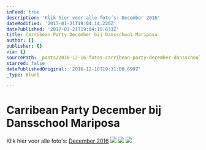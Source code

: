 ```yaml
---
inFeed: true
description: 'Klik hier voor alle foto’s: December 2016'
dateModified: '2017-01-21T19:04:14.226Z'
datePublished: '2017-01-21T19:04:15.633Z'
title: Carribean Party December bij Dansschool Mariposa
author: []
publisher: {}
via: {}
sourcePath: _posts/2016-12-16-fotos-carribean-party-december-dansschool-mariposa.md
starred: false
datePublishedOriginal: '2016-12-16T19:31:00.699Z'
_type: Blurb

---
```

# Carribean Party December bij Dansschool Mariposa

Klik hier voor alle foto's: [December 2016][0]
![](https://the-grid-user-content.s3-us-west-2.amazonaws.com/3c34f601-b318-4ebe-b6dc-f04c7c92677d.jpg)
![](https://the-grid-user-content.s3-us-west-2.amazonaws.com/e1177b67-1224-404f-844c-50e10948f1d1.jpg)
![](https://the-grid-user-content.s3-us-west-2.amazonaws.com/abb290c4-c653-4b28-8b00-e7919fd29a6e.jpg)

[0]: http://dansschoolmariposa.tk/122016/ "Foto's Mariposa"